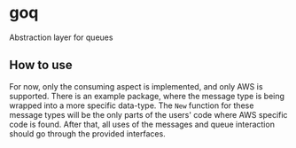 # goq
Abstraction layer for queues

## How to use

For now, only the consuming aspect is implemented, and only AWS is supported. There is an example package, where the message type is being wrapped into a more specific data-type. The `New` function for these message types will be the only parts of the users' code where AWS specific code is found. After that, all uses of the messages and queue interaction should go through the provided interfaces.
